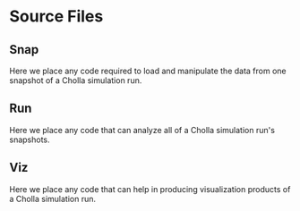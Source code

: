 # Source Files

## Snap

Here we place any code required to load and manipulate the data from one snapshot of a Cholla simulation run.

## Run

Here we place any code that can analyze all of a Cholla simulation run's snapshots.

## Viz

Here we place any code that can help in producing visualization products of a Cholla simulation run.

